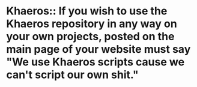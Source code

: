 Khaeros:: If you wish to use the Khaeros repository in any way on your own projects, posted on the main page of your website must say "We use Khaeros scripts cause we can't script our own shit."
=======
